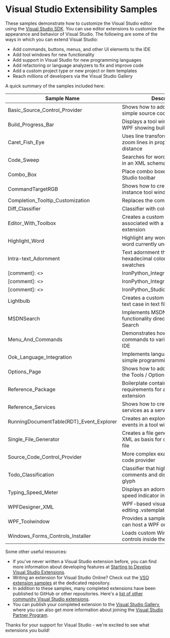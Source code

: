 # Visual Studio Extensibility Samples
These samples demonstrate how to customize the Visual Studio editor using the 
[Visual Studio SDK](https://msdn.microsoft.com/en-us/library/bb166441.aspx). You 
can use editor extensions to customize the appearance and behavior of Visual 
Studio. The following are some of the ways in which you can extend Visual Studio: 

* Add commands, buttons, menus, and other UI elements to the IDE
* Add tool windows for new functionality
* Add support in Visual Studio for new programming languages
* Add refactoring or language analyzers to fix and improve code
* Add a custom project type or new project or item templates
* Reach millions of developers via the Visual Studio Gallery

A quick summary of the samples included here:

|                              Sample Name | Description                                                                 |
| ---------------------------------------- | --------------------------------------------------------------------------- |
|            Basic_Source_Control_Provider | Shows how to add hooks for a simple source code provider                    |  
|                       Build_Progress_Bar | Displays a tool window written in WPF showing build progress                |
|                           Caret_Fish_Eye | Uses line transformation API to zoom lines in proportion to cursor distance |
|                               Code_Sweep | Searches for words matching terms in an XML schema across a solution        |
|                                Combo_Box | Place combo boxes in a Visual Studio toolbar                                |
|                         CommandTargetRGB | Shows how to create a multi-instance tool window                            |
|         Completion_Tooltip_Customization | Replaces the completion tooltip UI                                          |
|                          Diff_Classifier | Classifier with color highlighting                                          |
|                      Editor_With_Toolbox | Creates a custom toolbox associated with a specific file extension          |
|                           Highlight_Word | Highlight any words that match the word currently under the text cursor     |
|                     Intra-text_Adornment | Text adornment that replaces hexadecimal color values with color swatches   |
[comment]: <>|              IronPython_Integrated_Shell | Demonstrates how to create an integrated shell for IronPython  |
[comment]: <>|              IronPython_Integration | Demonstrates a custom project type and WinForms designer for IronPython|
[comment]: <>|              IronPython_Studio_VS_Shell_Isolated | Example of using the isolated shell to host a language service |
|                                Lightbulb | Creates a custom lightbulb to set text case in text files                   |
|                               MSDNSearch | Implements MSDN search functionality directly into Quick Search             |
|                        Menu_And_Commands | Demonstrates how to add commands to various places in the IDE               |
|                 Ook_Language_Integration | Implements language support for a simple programming language               |
|                             Options_Page | Shows how to add custom pages to the Tools / Options dialog                 |
|                        Reference_Package | Boilerplate containing minimum requirements for a functional extension      |
|                       Reference_Services | Shows how to create and consume services as a service provider              |
| RunningDocumentTable(RDT)_Event_Explorer | Creates an explorer grid to log events in a tool window                     |
|                    Single_File_Generator | Creates a file generator that uses XML as basis for creating a new C# file  |
|             Source_Code_Control_Provider | More complex example of a source code provider                              |
|                      Todo_Classification | Classifier that highlights TODO comments and displays a matching glyph      |
|                       Typing_Speed_Meter | Displays an adornment with a typing speed indicator in the Text Editor      |
|                          WPFDesigner_XML | WPF-based visual designer for editing .vstemplate XML files                 |
|                           WPF_Toolwindow | Provides a sample toolwindow that can host a WPF or WinForms control        |
|         Windows_Forms_Controls_Installer | Loads custom Windows Forms controls inside the toolbox                      |

Some other useful resources:

* If you've never written a Visual Studio extension before, you can find more 
information about developing features at 
[Starting to Develop Visual Studio Extensions](https://msdn.microsoft.com/en-us/library/bb166030.aspx).
* Writing an extension for Visual Studio Online? Check out the 
[VSO extension samples](https://github.com/Microsoft/vso-extension-samples) at 
the dedicated repository.  
* In addition to these samples, many completed extensions have been published to 
GitHub or other repositories. Here's a [list of other community Visual Studio 
extensions](http://microsoft.github.io/extendvs/).
* You can publish your completed extension to the 
[Visual Studio Gallery](http://visualstudiogallery.com), where you can also get
more information about joining the [Visual Studio Partner Program](https://vsipprogram.com/).  

Thanks for your support for Visual Studio - we're excited to see what extensions
*you* build!
